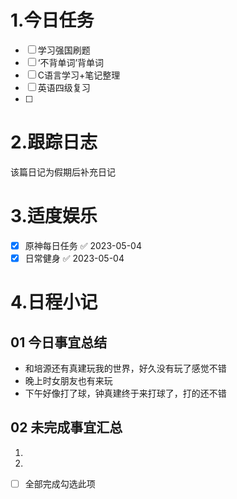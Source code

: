 # 1.今日任务

- [ ] 学习强国刷题
- [ ] ‘不背单词’背单词
- [ ] C语言学习+笔记整理 
- [ ] 英语四级复习
- [ ] 


# 2.跟踪日志

该篇日记为假期后补充日记

# 3.适度娱乐

- [x] 原神每日任务 ✅ 2023-05-04
- [x] 日常健身 ✅ 2023-05-04

# 4.日程小记

## 01 今日事宜总结

- 和培源还有真建玩我的世界，好久没有玩了感觉不错
- 晚上时女朋友也有来玩
- 下午好像打了球，钟真建终于来打球了，打的还不错

## 02 未完成事宜汇总

1. 
2. 

- [ ] 全部完成勾选此项



